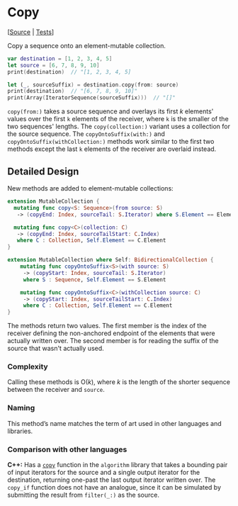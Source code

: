 # Copy

[[Source](../Sources/Algorithms/Copy.swift) |
 [Tests](../Tests/SwiftAlgorithmsTests/CopyTests.swift)]

Copy a sequence onto an element-mutable collection.

```swift
var destination = [1, 2, 3, 4, 5]
let source = [6, 7, 8, 9, 10]
print(destination)  // "[1, 2, 3, 4, 5]

let (_, sourceSuffix) = destination.copy(from: source)
print(destination)  // "[6, 7, 8, 9, 10]"
print(Array(IteratorSequence(sourceSuffix)))  // "[]"
```

`copy(from:)` takes a source sequence and overlays its first *k* elements'
values over the first `k` elements of the receiver, where `k` is the smaller of
the two sequences' lengths.  The `copy(collection:)` variant uses a collection
for the source sequence.  The `copyOntoSuffix(with:)` and
`copyOntoSuffix(withCollection:)` methods work similar to the first two methods
except the last `k` elements of the receiver are overlaid instead.

## Detailed Design

New methods are added to element-mutable collections:

```swift
extension MutableCollection {
  mutating func copy<S: Sequence>(from source: S)
   -> (copyEnd: Index, sourceTail: S.Iterator) where S.Element == Element

  mutating func copy<C>(collection: C)
   -> (copyEnd: Index, sourceTailStart: C.Index)
   where C : Collection, Self.Element == C.Element
}

extension MutableCollection where Self: BidirectionalCollection {
    mutating func copyOntoSuffix<S>(with source: S)
     -> (copyStart: Index, sourceTail: S.Iterator)
     where S : Sequence, Self.Element == S.Element

    mutating func copyOntoSuffix<C>(withCollection source: C)
     -> (copyStart: Index, sourceTailStart: C.Index)
     where C : Collection, Self.Element == C.Element
}
```

The methods return two values.  The first member is the index of the receiver
defining the non-anchored endpoint of the elements that were actually written
over.  The second member is for reading the suffix of the source that wasn't
actually used.

### Complexity

Calling these methods is O(_k_), where _k_ is the length of the shorter
sequence between the receiver and `source`.

### Naming

This method’s name matches the term of art used in other languages and
libraries.

### Comparison with other languages

**C++:** Has a [`copy`][C++Copy] function in the `algorithm` library that takes
a bounding pair of input iterators for the source and a single output iterator
for the destination, returning one-past the last output iterator written over.
The `copy_if` function does not have an analogue, since it can be simulated by
submitting the result from `filter(_:)` as the source.

<!-- Link references for other languages -->

[C++Copy]: https://en.cppreference.com/w/cpp/algorithm/copy
